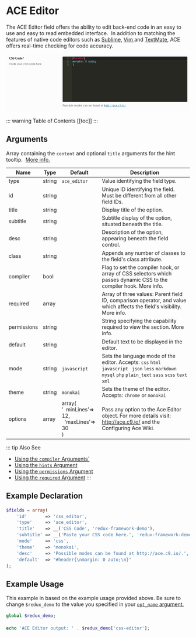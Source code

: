 # ACE Editor

The ACE Editor field offers the ability to edit back-end code in an easy to use and easy to read embedded interface.  In addition to matching the features of native code editors such as <a href="http://www.google.com/url?sa=t&amp;rct=j&amp;q=&amp;esrc=s&amp;source=web&amp;cd=1&amp;cad=rja&amp;uact=8&amp;ved=0CCUQFjAA&amp;url=http%3A%2F%2Fwww.sublimetext.com%2F&amp;ei=5MAfU9vSOs_KkQfUnIGwBw&amp;usg=AFQjCNHeDtH9qLiUebuy99ldU-zJxasqGg&amp;sig2=4OIraSkZYw0uYuZZ1U1pVQ&amp;bvm=bv.62788935,d.eW0" target="_blank">Sublime</a>, <a href="http://www.vim.org/" target="_blank">Vim </a>and <a href="http://macromates.com/" target="_blank">TextMate</a>, ACE offers real-time checking for code accuracy.

<span style="display:block;text-align:center">![](./img/ace_editor.png)</span>

::: warning Table of Contents
[[toc]]
:::

## Arguments
Array containing the `content` and optional `title` arguments for the hint tooltip.  <a class="more_info" title="Using Hints in Fields" href="/redux-framework/the-basics/using-hints-in-fields/"><i class="el-icon-circle-arrow-right"></i> More info.</a>

|Name|Type|Default|Description|
|--- |--- |--- |--- |
|type|string|`ace_editor`|Value identifying the field type.|
|id|string||Unique ID identifying the field.  Must be different from all other field IDs.|
|title|string||Display title of the option.|
|subtitle|string||Subtitle display of the option, situated beneath the title.|
|desc|string||Description of the option, appearing beneath the field control.|
|class|string||Appends any number of classes to the field's class attribute.|
|compiler|bool||Flag to set the compiler hook, or array of CSS selectors which passes dynamic CSS to the compiler hook.   More info.|
|required|array||Array of three values: Parent field ID, comparison operator, and value which affects the field's visibility.   More info.|
|permissions|string||String specifying the capability required to view the section.   More info.|
|default|string||Default text to be displayed in the editor.|
|mode|string|`javascript`|Sets the language mode of the editor.  Accepts:  `css` `html` `javascript ` `json` `less` `markdown` `mysql` `php` `plain_text` `sass` `scss` `text` `xml`|
|theme|string|`monokai`|Sets the theme of the editor.  Accepts: `chrome` or `monokai`|
|options|array|array(<br/>'&nbsp;&nbsp;minLines'=> 12, <br/>&nbsp;&nbsp;'maxLines'=> 30<br/>)|Pass any option to the Ace Editor object. For more details visit: http://ace.c9.io/ and the Configuring Ace Wiki.|

::: tip Also See
- [Using the `compiler` Arguments`](../guide/the-compiler-argument.md)
- [Using the `hints` Argument](../guide/the-hints-argument.md)
- [Using the `permissions` Argument](../guide/the-permissions-argument.md)
- [Using the `required` Argument](../guide/using-the-required-argument.md)
:::

## Example Declaration

```php
$fields = array(
    'id'       => 'css_editor',
    'type'     => 'ace_editor',
    'title'    => __('CSS Code', 'redux-framework-demo'),
    'subtitle' => __('Paste your CSS code here.', 'redux-framework-demo'),
    'mode'     => 'css',
    'theme'    => 'monokai',
    'desc'     => 'Possible modes can be found at http://ace.c9.io/.',
    'default'  => "#header{\nmargin: 0 auto;\n}"
);
```

## Example Usage
This example in based on the example usage provided above. Be sure to change `$redux_demo` to the value you specified in your <a title="opt_name" href="/redux-framework/arguments/opt_name/">`opt_name` argument.</a>

```php
global $redux_demo;

echo 'ACE Editor output: ' . $redux_demo['css-editor'];
```
